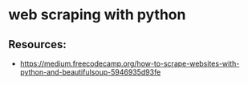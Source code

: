 # web scraping with python

## Resources:
- https://medium.freecodecamp.org/how-to-scrape-websites-with-python-and-beautifulsoup-5946935d93fe
